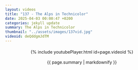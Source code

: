 ```yaml
---
layout: videos
title: "137 - The Alps in Technicolor"
date: 2025-04-03 00:00:47 +0200
categories: jekyll update
summary: The Alps in Technicolor
thumbnail: "../assets/images/137vid.jpg"
videoid: deQddgmJdTM
---
```


<div style="text-align: center; margin-top: 20px;">
  {% include youtubePlayer.html id=page.videoid %}
  <p style="margin-top: 15px; font-size: 1.2em; color: #333;">
    <p>{{ page.summary | markdownify }}</p>
  </p>
</div>
